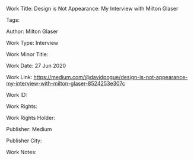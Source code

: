 Work Title: Design is Not Appearance: My Interview with Milton Glaser 

Tags: 

Author: Milton Glaser

Work Type: Interview 

Work Minor Title:  

Work Date: 27 Jun 2020

Work Link: https://medium.com/@davidpogue/design-is-not-appearance-my-interview-with-milton-glaser-8524253e307c 

Work ID:  

Work Rights:  

Work Rights Holder:  

Publisher:  Medium

Publisher City:  

Work Notes: 

